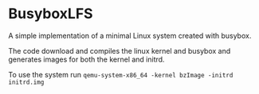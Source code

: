 # BusyboxLFS
A simple implementation of a minimal Linux system created with busybox.

The code download and compiles the linux kernel and busybox and generates images for both the kernel and initrd.

To use the system run
` qemu-system-x86_64 -kernel bzImage -initrd initrd.img `
